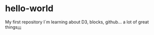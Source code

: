 # hello-world
My first repository
I´m learning about D3, blocks, github... a lot of great things¡¡¡
